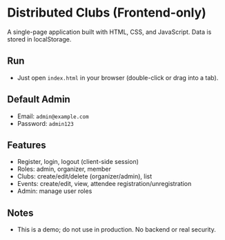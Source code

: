# Distributed Clubs (Frontend-only)

A single-page application built with HTML, CSS, and JavaScript. Data is stored in localStorage.

## Run
- Just open `index.html` in your browser (double-click or drag into a tab).

## Default Admin
- Email: `admin@example.com`
- Password: `admin123`

## Features
- Register, login, logout (client-side session)
- Roles: admin, organizer, member
- Clubs: create/edit/delete (organizer/admin), list
- Events: create/edit, view, attendee registration/unregistration
- Admin: manage user roles

## Notes
- This is a demo; do not use in production. No backend or real security.
